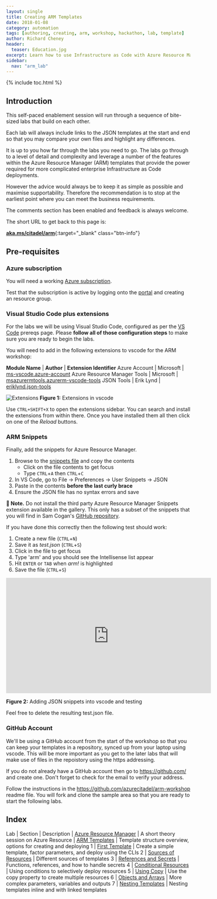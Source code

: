 ```yaml
---
layout: single
title: Creating ARM Templates
date: 2018-01-08
category: automation
tags: [authoring, creating, arm, workshop, hackathon, lab, template]
author: Richard Cheney
header:
  teaser: Education.jpg
excerpt: Learn how to use Infrastructure as Code with Azure Resource Manager template deployments.
sidebar:
  nav: "arm_lab"
---
```


{% include toc.html %}

## Introduction

This self-paced enablement session will run through a sequence of bite-sized labs that build on each other.

Each lab will always include links to the JSON templates at the start and end so that you may compare your own files and highlight any differences.

It is up to you how far through the labs you need to go.  The labs go through to a level of detail and complexity and leverage a number of the features within the Azure Resource Manager (ARM) templates that provide the power required for more complicated enterprise Infrastructure as Code deployments.

However the advice would always be to keep it as simple as possible and maximise supportability.  Therefore the recommendation is to stop at the earliest point where you can meet the business requirements.

The comments section has been enabled and feedback is always welcome.

The short URL to get back to this page is:

[**aka.ms/citadel/arm**](https://aka.ms/citadel/arm){:target="_blank" class="btn-info"}

## Pre-requisites

### Azure subscription

You will need a working [Azure subscription](/guides/subscription).

Test that the subscription is active by logging onto the [portal](http://portal.azure.com) and creating an resource group.

### Visual Studio Code plus extensions

For the labs we will be using Visual Studio Code, configured as per the [VS Code](/guides/vscode) prereqs page.  Please **follow all of those configuration steps** to make sure you are ready to begin the labs.

You will need to add in the following extensions to vscode for the ARM workshop:

**Module Name** | **Author** | **Extension Identifier**
Azure Account | Microsoft | [ms-vscode.azure-account](https://marketplace.visualstudio.com/items?itemName=ms-vscode.azure-account)
Azure Resource Manager Tools | Microsoft | [msazurermtools.azurerm-vscode-tools](https://marketplace.visualstudio.com/items?itemName=msazurermtools.azurerm-vscode-tools)
JSON Tools | Erik Lynd | [eriklynd.json-tools](https://marketplace.visualstudio.com/items?itemName=eriklynd.json-tools)

![Extensions](/workshops/arm/images/extensions.png)
**Figure 1:** Extensions in vscode

Use `CTRL+SHIFT+X` to open the extensions sidebar.  You can search and install the extensions from within there.  Once you have installed them all then click on one of the _Reload_ buttons.

### ARM Snippets

Finally, add the snippets for Azure Resource Manager.

1. Browse to the [snippets file](https://raw.githubusercontent.com/sam-cogan/azure-xplat-arm-tooling/master/VSCode/armsnippets.json) and copy the contents
    * Click on the file contents to get focus
    * Type `CTRL`+`A` then `CTRL`+`C`
1. In VS Code, go to File -> Preferences -> User Snippets -> JSON
1. Paste in the contents **before the last curly brace**
1. Ensure the JSON file has no syntax errors and save

**💬 Note.** Do not install the third party Azure Resource Manager Snippets extension available in the gallery.  This only has a subset of the snippets that you will find in Sam Cogan's [GitHub repository](https://github.com/sam-cogan/azure-xplat-arm-tooling/blob/master/VSCode/armsnippets.json).

If you have done this correctly then the following test should work:

1. Create a new file (`CTRL`+`N`)
1. Save it as _test.json_ (`CTRL`+`S`)
1. Click in the file to get focus
1. Type 'arm' and you should see the Intellisense list appear
1. Hit `ENTER` or `TAB` when _arm!_ is highlighted
1. Save the file (`CTRL`+`S`)

<iframe width="560" height="315" src="https://www.youtube.com/embed/ePxAH5YBKP4?rel=0" frameborder="0" allow="autoplay; encrypted-media" allowfullscreen></iframe>

**Figure 2:** Adding JSON snippets into vscode and testing

Feel free to delete the resulting test.json file.

### GitHub Account

We'll be using a GitHub account from the start of the workshop so that you can keep your templates in a repository, synced up from your laptop using vscode.  This will be more important as you get to the later labs that will make use of files in the repoistory using the https addressing.

If you do not already have a GitHub account then go to  <https://github.com/> and create one.  Don't forget to check for the email to verify your address.

Follow the instructions in the <https://github.com/azurecitadel/arm-workshop> readme file.  You will fork and clone the sample area so that you are ready to start the following labs.

## Index

Lab | Section | Description
| [Azure Resource Manager](/workshops/arm/theoryARM/) | A short theory session on Azure Resource
| [ARM Templates](/workshops/arm/theoryTemplates/) | Template structure overview, options for creating and deploying
1 | [First Template](/workshops/arm/arm-lab1-basics/) | Create a simple template, factor parameters, and deploy using the CLIs
2 | [Sources of Resources](/workshops/arm/arm-lab2-sources) | Different sources of templates
3 | [References and Secrets](/workshops/arm/arm-lab3-secrets) | Functions, references, and how to handle secrets
4 | [Conditional Resources](/workshops/arm/arm-lab4-conditions) | Using conditions to selectively deploy resources
5 | [Using Copy](/workshops/arm/arm-lab5-copies) | Use the copy property to create multiple resources
6 | [Objects and Arrays](/workshops/arm/arm-lab6-complex) | More complex parameters, variables and outputs
7 | [Nesting Templates](/workshops/arm/arm-lab7-nesting) | Nesting templates inline and with linked templates
